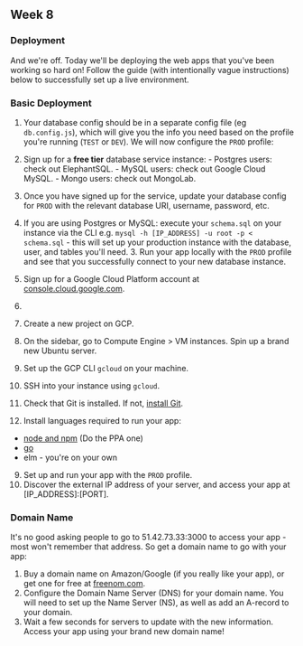 ## Week 8

### Deployment

And we're off. Today we'll be deploying the web apps that you've been working so hard on! Follow the guide \(with intentionally vague instructions\) below to successfully set up a live environment.

### Basic Deployment

1. Your database config should be in a separate config file \(eg `db.config.js`\), which will give you the info you need based on the profile you're running \(`TEST` or `DEV`\). We will now configure the `PROD` profile:  
  1. Sign up for a **free tier** database service instance:
    - Postgres users: check out ElephantSQL.
    - MySQL users: check out Google Cloud MySQL.
    - Mongo users: check out MongoLab.
  1. Once you have signed up for the service, update your database config for `PROD` with the relevant database URI, username, password, etc.
  1. If you are using Postgres or MySQL: execute your `schema.sql` on your instance via the CLI e.g. `mysql -h [IP_ADDRESS] -u root -p < schema.sql` - this will set up your production instance with the database, user, and tables you'll need.
     3. Run your app locally with the `PROD` profile and see that you successfully connect to your new database instance.

2. Sign up for a Google Cloud Platform account at [console.cloud.google.com](https://console.cloud.google.com).
1.

3. Create a new project on GCP.
4. On the sidebar, go to Compute Engine &gt; VM instances. Spin up a brand new Ubuntu server.
5. Set up the GCP CLI `gcloud` on your machine.
6. SSH into your instance using `gcloud`.
7. Check that Git is installed. If not, [install Git](https://www.digitalocean.com/community/tutorials/how-to-install-git-on-ubuntu-14-04).
8. Install languages required to run your app:
  - [node and npm](https://www.digitalocean.com/community/tutorials/how-to-install-node-js-on-ubuntu-16-04) (Do the PPA one)
  - [go](https://medium.com/@patdhlk/how-to-install-go-1-8-on-ubuntu-16-04-710967aa53c9)
  - elm - you're on your own
9. Set up and run your app with the `PROD` profile.
10. Discover the external IP address of your server, and access your app at \[IP\_ADDRESS\]:\[PORT\].

### Domain Name

It's no good asking people to go to 51.42.73.33:3000 to access your app - most won't remember that address. So get a domain name to go with your app:

1. Buy a domain name on Amazon/Google \(if you really like your app\), or get one for free at [freenom.com](https://freenom.com).
2. Configure the Domain Name Server \(DNS\) for your domain name. You will need to set up the Name Server \(NS\), as well as add an A-record to your domain.
3. Wait a few seconds for servers to update with the new information. Access your app using your brand new domain name!



